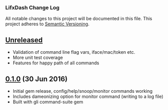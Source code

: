 ### LifxDash Change Log

All notable changes to this project will be documented in this file. This
project adheres to [Semantic Versioning][Semver].

## [Unreleased]

  * Validation of command line flag vars, iface/mac/token etc.
  * More unit test coverage
  * Features for happy path of all commands

## [0.1.0][] (30 Jun 2016)
  * Initial gem release, config/help/snoop/monitor commands working
  * Includes dameonizing option for monitor command (writing to a log file)
  * Built with gli command-suite gem

[Unreleased]: https://github.com/matthutchinson/lifx_dash/compare/v0.1.0...HEAD
[0.1.0]: https://github.com/matthutchinson/lifx_dash/releases/tag/v0.1.0
[Semver]: http://semver.org
